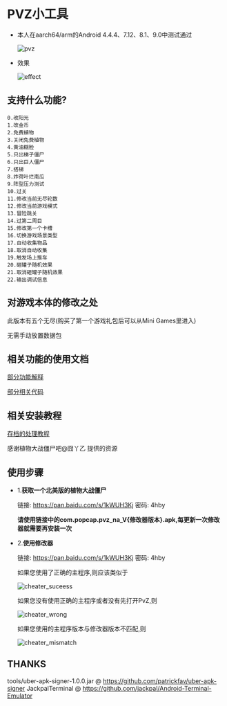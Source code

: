 # PVZ小工具
  * 本人在aarch64/arm的Android 4.4.4、7.12、8.1、9.0中测试通过

    ![pvz](doc/images/pvz.png)

  * 效果

    ![effect](doc/images/effect.png)
## 支持什么功能?
  ```
  0.改阳光
  1.改金币
  2.免费植物
  3.关闭免费植物
  4.黄油糊脸
  5.只出梯子僵尸
  6.只出巨人僵尸
  7.搭梯
  8.炸荷叶烂南瓜
  9.阵型压力测试
  10.过关
  11.修改当前无尽轮数
  12.修改当前游戏模式
  13.冒险跳关
  14.过第二周目
  15.修改第一个卡槽
  16.切换游戏场景类型
  17.自动收集物品
  18.取消自动收集
  19.触发场上推车
  20.砸罐子随机效果
  21.取消砸罐子随机效果
  22.输出调试信息
  ```

## 对游戏本体的修改之处
  此版本有五个无尽(购买了第一个游戏礼包后可以从Mini Games里进入)

  无需手动放置数据包
## 相关功能的使用文档
  [部分功能解释](doc/help.txt)

  [部分相关代码](doc/code.txt)
## 相关安装教程
  [存档的处理教程](http://lonelystar.org/ResDownload/1_Android_Na.htm)

  感谢植物大战僵尸吧@囧丫乙 提供的资源

## 使用步骤
  * 1.**获取一个北美版的植物大战僵尸**

    链接: https://pan.baidu.com/s/1kWUH3Kj 密码: 4hby

    **请使用链接中的com.popcap.pvz_na_V{修改器版本}.apk,每更新一次修改器就需要再安装一次**

  * 2.**使用修改器**

    链接: https://pan.baidu.com/s/1kWUH3Kj 密码: 4hby

    如果您使用了正确的主程序,则应该类似于

    ![cheater_suceess](doc/images/cheater_success.png)

    如果您没有使用正确的主程序或者没有先打开PvZ,则

    ![cheater_wrong](doc/images/cheater_wrong.png)

    如果您使用的主程序版本与修改器版本不匹配,则

    ![cheater_mismatch](doc/images/cheater_mismatch.png)

## THANKS
  tools/uber-apk-signer-1.0.0.jar @ https://github.com/patrickfav/uber-apk-signer
  JackpalTerminal @ https://github.com/jackpal/Android-Terminal-Emulator
